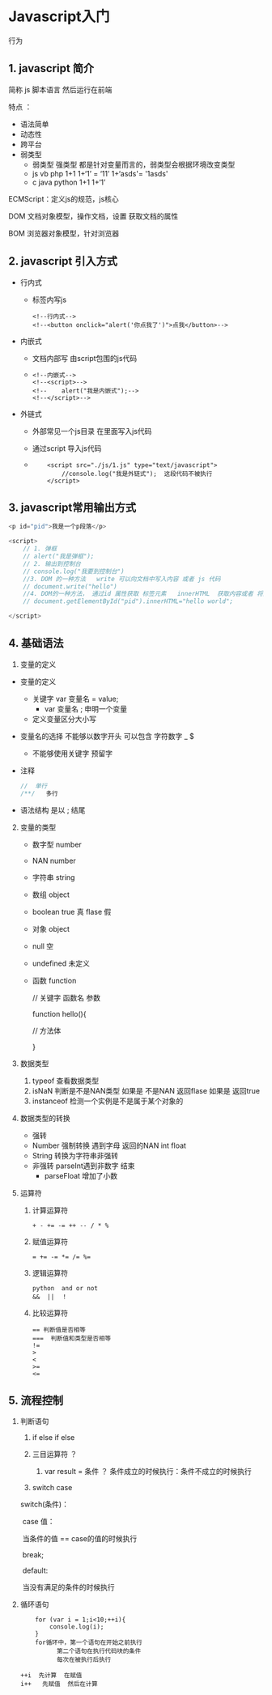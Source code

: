 # Javascript入门

行为

## 1. javascript 简介

简称  js  脚本语言  然后运行在前端 

特点 ：

- 语法简单
- 动态性
- 跨平台
- 弱类型
  - 弱类型  强类型 都是针对变量而言的，弱类型会根据环境改变类型
  - js vb php  1+1 1+‘1’ = ‘11’      1+‘asds'= '1asds'
  - c java python     1+1 1+‘1’ 

ECMScript：定义js的规范，js核心

DOM   文档对象模型，操作文档，设置 获取文档的属性 

BOM   浏览器对象模型，针对浏览器  

## 2. javascript 引入方式

- 行内式

  - 标签内写js

    ```
    <!--行内式-->
    <!--<button onclick="alert('你点我了')">点我</button>-->
    ```

    

- 内嵌式

  - 文档内部写   由script包围的js代码

  - ```
    <!--内嵌式-->
    <!--<script>-->
    <!--    alert("我是内嵌式");-->
    <!--</script>-->
    ```

    

- 外链式

  - 外部常见一个js目录  在里面写入js代码

  - 通过script 导入js代码

  - ```
        <script src="./js/1.js" type="text/javascript">
            //console.log("我是外链式");  这段代码不被执行
        </script>
    ```

    

## 3. javascript常用输出方式

```js
<p id="pid">我是一个p段落</p>

<script>
    // 1. 弹框
    // alert("我是弹框");
    // 2. 输出到控制台
    // console.log("我要到控制台")
    //3. DOM 的一种方法   write 可以向文档中写入内容 或者 js 代码
    // document.write("hello")
    //4. DOM的一种方法， 通过id 属性获取 标签元素   innerHTML  获取内容或者 将内容写入
    // document.getElementById("pid").innerHTML="hello world";

</script>

```







## 4. 基础语法

1. 变量的定义

- 变量的定义
  - 关键字  var 变量名  = value;
    - var 变量名 ;    申明一个变量
  - 定义变量区分大小写
- 变量名的选择    不能够以数字开头  可以包含  字符数字 _    $ 
  - 不能够使用关键字  预留字

- 注释  

  ```js
  //  单行
  /**/   多行
  ```

- 语法结构  是以 ; 结尾



2. 变量的类型

   - 数字型     number  

   - NAN number

   - 字符串   string 

   - 数组    object

   - boolean true 真  flase 假

   - 对象   object 

   - null  空

   - undefined   未定义

   - 函数    function

     // 关键字   函数名  参数

     function hello(){

     // 方法体

     }

3. 数据类型

   1. typeof   查看数据类型
   2. isNaN  判断是不是NAN类型   如果是 不是NAN 返回flase 如果是 返回true
   3. instanceof   检测一个实例是不是属于某个对象的

4. 数据类型的转换
   -  强转
     - Number  强制转换 遇到字母 返回的NAN int  float
     - String  转换为字符串非强转  
   - 非强转   parseInt遇到非数字  结束
     - parseFloat 增加了小数

5. 运算符

   1. 计算运算符

      ```
      + - += -= ++ -- / * %
      ```

   2. 赋值运算符

      ```
      = += -= *= /= %=
      ```

   3. 逻辑运算符

      ```
      python  and or not
      &&  ||  ！
      ```

   4. 比较运算符

      ```
      == 判断值是否相等
      ===  判断值和类型是否相等
      != 
      >
      <
      >=
      <=
      ```

      

## 5. 流程控制

1. 判断语句

   1. if else if else
   2. 三目运算符 ？
      1. var result = 条件 ？ 条件成立的时候执行：条件不成立的时候执行

   3.  switch case

      switch(条件)：

      ​	case 值：

      ​		 当条件的值  == case的值的时候执行

      ​	    break;

      ​	default:

      ​       当没有满足的条件的时候执行

   

2. 循环语句

   ```
       for (var i = 1;i<10;++i){
           console.log(i);
       }
       for循环中，第一个语句在开始之前执行
       		 第二个语句在执行代码块的条件
       		 每次在被执行后执行
   ```

   ```
   ++i  先计算  在赋值
   i++   先赋值  然后在计算
   ```





